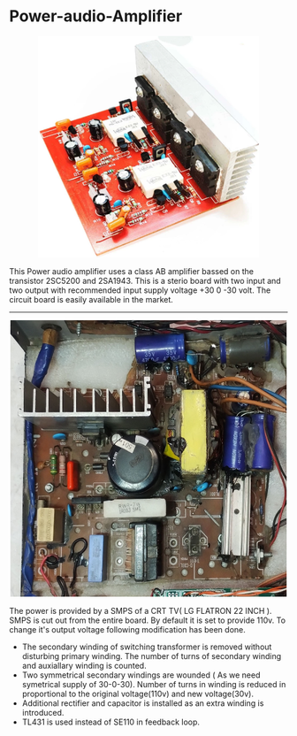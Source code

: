 # Power-audio-Amplifier

<div align="center">
<img src="amplifier_board.png" alt="Loading..." width="400" height="400">
</div>

This Power audio amplifier uses a class AB amplifier bassed on the transistor 2SC5200 and 2SA1943. This is a sterio board with two input and two output with recommended input supply voltage +30 0 -30 volt. The circuit board is easily available in the market.


<hr>

<div align="center">
<img src="SMPS.jpg" alt="Loading..." width="500" height="500">
</div>

The power is provided by a SMPS of a CRT TV( LG FLATRON 22 INCH ). SMPS is cut out from the entire board. By default it is set to provide 110v. To change it's output voltage following modification has been done.
* The secondary winding of switching transformer is removed without disturbing primary winding. The number of turns of secondary winding and auxiallary winding is counted.
* Two symmetrical secondary windings are wounded ( As we need symetrical supply of 30-0-30). Number of turns in winding is reduced in proportional to the original voltage(110v) and new voltage(30v).
* Additional rectifier and capacitor is installed as an extra winding is introduced.
* TL431 is used instead of SE110 in feedback loop.
